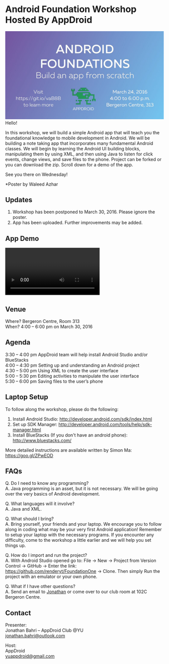 # Android Foundation Workshop Hosted By AppDroid
![Android Foundation Workshop Poster by Waleed Azhar](Android_Foundations_Poster.JPG "")  
Hello!
 
In this workshop, we will build a simple Android app that will teach you the foundational knowledge to mobile development in Android. We will be building a note taking app that incorporates many fundamental Android classes. We will begin by learning the Android UI building blocks, manipulating them by using XML, and then using Java to listen for click events, change views, and save files to the phone. Project can be forked or you can download the zip. Scroll down for a demo of the app.

See you there on Wednesday!

*Poster by Waleed Azhar

## Updates
1. Workshop has been postponed to March 30, 2016. Please ignore the poster.  
2. App has been uploaded. Further improvements may be added.

## App Demo
![App Video Demo](App_Video_Demo.mp4 "")

## Venue
Where?   Bergeron Centre, Room 313  
When?    4:00 – 6:00 pm on March 30, 2016  

## Agenda
3:30 – 4:00 pm   AppDroid team will help install Android Studio and/or BlueStacks  
4:00 – 4:30 pm   Setting up and understanding an Android project  
4:30 – 5:00 pm   Using XML to create the user interface  
5:00 – 5:30 pm   Editing activities to manipulate the user interface  
5:30 – 6:00 pm   Saving files to the user’s phone  

## Laptop Setup
To follow along the workshop, please do the following:  
1. Install Android Studio: http://developer.android.com/sdk/index.html  
2. Set up SDK Manager: http://developer.android.com/tools/help/sdk-manager.html  
3. Install BlueStacks (If you don't have an android phone): http://www.bluestacks.com/  

More detailed instructions are available written by Simon Ma: https://goo.gl/ZPwEOD

## FAQs
Q.  Do I need to know any programming?  
A.  Java programming is an asset, but it is not necessary. We will be going over the very basics of Android development.

Q. What languages will it involve?  
A. Java and XML.

Q.  What should I bring?  
A.  Bring yourself, your friends and your laptop. We encourage you to follow along in coding what may be your very first Android application! Remember to setup your laptop with the necessary programs. If you encounter any difficulty, come to the workshop a little earlier and we will help you set things up.

Q. How do I import and run the project?  
A. With Android Studio opened go to: File -> New -> Project from Version Control -> GitHub -> Enter the link: https://github.com/renderyt/FoundationOne -> Clone. Then simply Run the project with an emulator or your own phone.

Q.  What if I have other questions?  
A.  Send an email to [Jonathan](mailto:jonathan.bahri@outlook.com) or come over to our club room at 102C Bergeron Centre.

## Contact
Presenter:  
Jonathan Bahri – AppDroid Club @YU  
jonathan.bahri@outlook.com

Host:  
AppDroid  
yuappdroid@gmail.com
